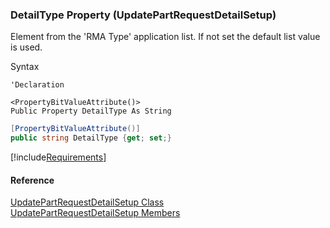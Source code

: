 ﻿### DetailType Property (UpdatePartRequestDetailSetup)

Element from the 'RMA Type' application list. If not set the default list value is used.

Syntax

```vbnet
'Declaration

<PropertyBitValueAttribute()>
Public Property DetailType As String
```

```csharp
[PropertyBitValueAttribute()]
public string DetailType {get; set;}
```

[!include[Requirements](../partials/requirements.md)]

#### Reference

[UpdatePartRequestDetailSetup Class](FChoice.Toolkits.Clarify~FChoice.Toolkits.Clarify.Logistics.UpdatePartRequestDetailSetup.md)  
[UpdatePartRequestDetailSetup Members](FChoice.Toolkits.Clarify~FChoice.Toolkits.Clarify.Logistics.UpdatePartRequestDetailSetup_members.md)